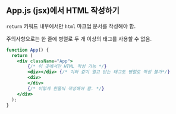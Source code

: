 ## App.js (jsx)에서 HTML 작성하기

`return` 키워드 내부에서만 `html` 마크업 문서를 작성해야 함.

주의사항으로는 한 줄에 병렬로 두 개 이상의 태그를 사용할 수 없음.

```jsx
function App() {
  return (
    <div className="App">
        {/* 이 곳에서만 HTML 작성 가능 */}
        <div></div> {/* 이와 같이 열고 닫는 태그도 병렬로 작성 불가*/}
        <div>
        </div>
        {/* 이렇게 한줄씩 작성해야 함. */}
    </div>
  );
}
```